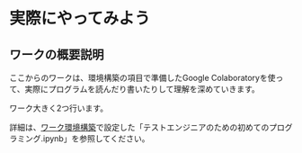 # 実際にやってみよう

## ワークの概要説明

ここからのワークは、環境構築の項目で準備したGoogle Colaboratoryを使って、実際にプログラムを読んだり書いたりして理解を深めていきます。

ワーク大きく2つ行います。

詳細は、[ワーク環境構築](/env.md)で設定した「テストエンジニアのための初めてのプログラミング.ipynb」を参照してください。
